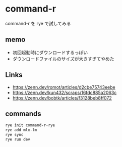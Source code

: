 # command-r
command-r を rye で試してみる

## memo
- 初回起動時にダウンロードするっぽい
- ダウンロードファイルのサイズが大きすぎてやめた

## Links
- https://zenn.dev/romot/articles/d2cbe75743eebe
- https://zenn.dev/kun432/scraps/16fdc885a2063c
- https://zenn.dev/bobtk/articles/f3128beb8ff072

## commands
```bash
rye init command-r-rye
rye add mlx-lm
rye sync
rye run dev
```
